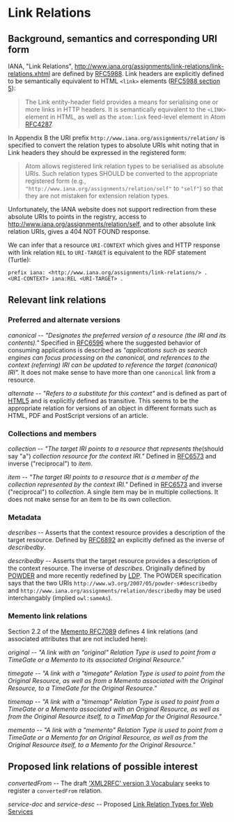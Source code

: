 # Link Relations

## Background, semantics and corresponding URI form

IANA, "Link Relations", <http://www.iana.org/assignments/link-relations/link-relations.xhtml> are defined by [RFC5988](http://tools.ietf.org/html/rfc5988). Link headers are explicitly defined to be semantically equivalent to HTML `<link>` elements ([RFC5988 section 5](http://tools.ietf.org/html/rfc5988#section-5)):

> The Link entity-header field provides a means for serialising one or
> more links in HTTP headers.  It is semantically equivalent to the
> `<LINK>` element in HTML, as well as the `atom:link` feed-level element
> in Atom [RFC4287](http://tools.ietf.org/html/rfc4287).

In Appendix B the URI prefix `http://www.iana.org/assignments/relation/` is specified to convert the relation types to absolute URIs whit noting that in Link headers they should be expressed in the registered form:

> Atom allows registered link relation types to be serialised as
> absolute URIs.  Such relation types SHOULD be converted to the
> appropriate registered form (e.g.,
> `"http://www.iana.org/assignments/relation/self"` to `"self"`) so that
> they are not mistaken for extension relation types.

Unfortunately, the IANA website does not support redirection from these absolute URIs to points in the registry, access to <http://www.iana.org/assignments/relation/self>, and to other absolute link relation URIs, gives a 404 NOT FOUND response.

We can infer that a resource `URI-CONTEXT` which gives and HTTP response with link relation `REL` to `URI-TARGET` is equivalent to the RDF statement (Turtle):

```turtle
prefix iana: <http://www.iana.org/assignments/link-relations/> .
<URI-CONTEXT> iana:REL <URI-TARGET> .
```

## Relevant link relations

### Preferred and alternate versions

*canonical* -- _"Designates the preferred version of a resource (the IRI and its contents)."_ Specified in [RFC6596](http://tools.ietf.org/html/rfc6596) where the suggested behavior of consuming applications is described as _"applications such as search engines can focus processing on the canonical, and references to the context (referring) IRI can be updated to reference the target (canonical) IRI"._ It does not make sense to have more than one `canonical` link from a resource.

*alternate* -- _"Refers to a substitute for this context"_ and is defined as part of [HTML5](http://www.w3.org/TR/html5/links.html#rel-alternate) and is explicitly defined as transitive. This seems to be the appropriate relation for versions of an object in different formats such as HTML, PDF and PostScript versions of an article.

### Collections and members

*collection* -- _"The target IRI points to a resource that represents the_(should say "a") _collection resource for the context IRI."_ Defined in [RFC6573](http://tools.ietf.org/html/rfc6573) and inverse ("reciprocal") to *item*.

*item* -- _"The target IRI points to a resource that is a member of the collection represented by the context IRI."_ Defined in [RFC6573](http://tools.ietf.org/html/rfc6573) and inverse ("reciprocal") to *collection*. A single item may be in multiple collections. It does not make sense for an item to be its own collection.

### Metadata

*describes* -- Asserts that the context resource provides a description of the target resource. Defined by [RFC6892](http://tools.ietf.org/html/rfc6892) an explicitly defined as the inverse of *describedby*.

*describedby* -- Asserts that the target resource provides a description of the context resource. The inverse of *describes*. Originally defined by [POWDER](http://www.w3.org/TR/powder-dr/#assoc-linking) and more recently redefined by [LDP](http://www.w3.org/TR/ldp/#link-relation-describedby). The POWDER specification says that the two URIs `http://www.w3.org/2007/05/powder-s#describedby` and `http://www.iana.org/assignments/relation/describedby` may be used interchangably (implied `owl:sameAs`).

### Memento link relations

Section 2.2 of the [Memento RFC7089](http://tools.ietf.org/html/rfc7089#section-2.2) defines 4 link relations (and associated attributes that are not included here):

*original* -- _"A link with an "original" Relation Type is used to point from a TimeGate or a Memento to its associated Original Resource."_

*timegate* -- _"A link with a "timegate" Relation Type is used to point from the Original Resource, as well as from a Memento associated with the Original Resource, to a TimeGate for the Original Resource."_

*timemap* -- _"A link with a "timemap" Relation Type is used to point from a TimeGate or a Memento associated with an Original Resource, as well as from the Original Resource itself, to a TimeMap for the Original Resource."_

*memento* -- _"A link with a "memento" Relation Type is used to point from a TimeGate or a Memento for an Original Resource, as well as from the Original Resource itself, to a Memento for the Original Resource."_

## Proposed link relations of possible interest

*convertedFrom* -- The draft ['XML2RFC' version 3 Vocabulary](https://tools.ietf.org/html/draft-hoffman-xml2rfc-16#section-6.2) seeks to register a `convertedFrom` relation.

*service-doc* and *service-desc* -- Proposed [Link Relation Types for Web Services](http://tools.ietf.org/html/draft-wilde-service-link-rel-00)

